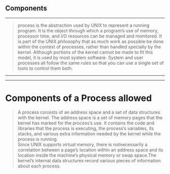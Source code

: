 ## Components
***
>process is the abstraction used by UNIX to represent a running program.
>  It is the object through which a program’s use of memory, processor time, and   I/O resources can be managed and monitored.
>It is part of the UNIX philosophy that as much work as possible be done within the context of processes, rather than handled specially by the kernel.  Although portions of the kernel cannot be made to fit this model, it is used by most system software. 
> System and user processes all follow the same rules so that you can use a single set of tools to control them both.
***
___
# Components of a Process allowed
>A process consists of an address space and a set of data structures with the kernel.  The address space is a set of memory pages that the kernel has marked for the process’s use. 
> It contains the code and libraries that the process is executing, the process’s variables, its stacks, and various extra information needed by the kernel while the process is running.  
>Since UNIX supports virtual memory, there is notnecessarily a correlation between a page’s location within an address space and its location inside the machine’s physical memory or swap space.The kernel’s internal data structures record various pieces of information about each process.  
